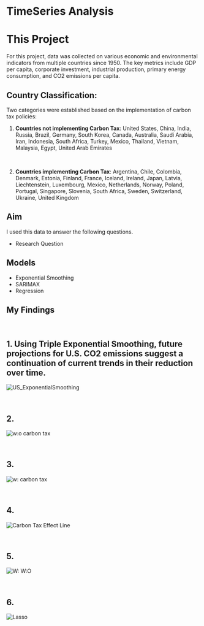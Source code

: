 # TimeSeries Analysis 

# This Project
For this project, data was collected on various economic and environmental indicators from multiple countries since 1950. The key metrics include GDP per capita, corporate investment, industrial production, primary energy consumption, and CO2 emissions per capita. 

## Country Classification:
Two categories were established based on the implementation of carbon tax policies:
<br>
1. **Countries not implementing Carbon Tax**:
United States, China, India, Russia, Brazil, Germany, South Korea, Canada, Australia, Saudi Arabia, Iran, Indonesia, South Africa, Turkey, Mexico, Thailand, Vietnam, Malaysia, Egypt, United Arab Emirates

<br>

2. **Countries implementing Carbon Tax**:
Argentina, Chile, Colombia, Denmark, Estonia, Finland, France, Iceland, Ireland, Japan, Latvia, Liechtenstein, Luxembourg, Mexico, Netherlands, Norway, Poland, Portugal, Singapore, Slovenia, South Africa, Sweden, Switzerland, Ukraine, United Kingdom


## Aim
I used this data to answer the following questions.
 
- Research Question 

## Models 
- Exponential Smoothing
- SARIMAX
- Regression

## My Findings
<br>

## 1. Using Triple Exponential Smoothing, future projections for U.S. CO2 emissions suggest a continuation of current trends in their reduction over time.
![US_ExponentialSmoothing](https://github.com/yejipark0514/TimeSeriesAnalysis_CO2/assets/97747420/c3270ae9-43d6-48e0-812b-46cd76cc3505)

<br> 

## 2. 
![w:o carbon tax](https://github.com/yejipark0514/TimeSeriesAnalysis_CO2/assets/97747420/4b75b6e3-6987-400c-9796-60f7dd169e3d)


<br>

## 3.
![w: carbon tax](https://github.com/yejipark0514/TimeSeriesAnalysis_CO2/assets/97747420/338e650b-1665-4629-a346-2c6eee143de4)

<br>

## 4. 
![Carbon Tax Effect Line](https://github.com/yejipark0514/TimeSeriesAnalysis_CO2/assets/97747420/99aa4c2e-63df-4ab5-b802-ad12f77c95fd)

<br> 

## 5.
![W:   W:O](https://github.com/yejipark0514/TimeSeriesAnalysis_CO2/assets/97747420/4372ae7d-00fc-421c-b384-7af845e90ed5)



<br>

## 6.
![Lasso](https://github.com/yejipark0514/TimeSeriesAnalysis_CO2/assets/97747420/2cebee79-b506-48d4-a1cb-3260caa0cfc6)

